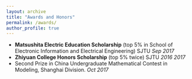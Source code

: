 ```yaml
---
layout: archive
title: "Awards and Honors"
permalink: /awards/
author_profile: true
---
```


*    **Matsushita Electric Education Scholarship** (top 5% in School of Electronic Information and Electrical Engineering) SJTU *Sep 2017*
*    **Zhiyuan College Honors Scholarship** (top 5% twice) SJTU *2016 2017*
*    Second Prize in China Undergraduate Mathematical Contest in Modeling, Shanghai Division. *Oct 2017*
